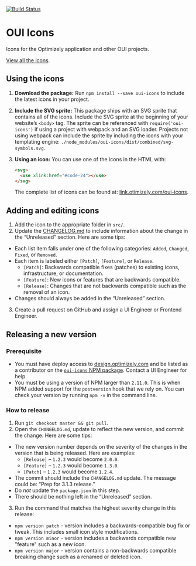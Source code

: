 [![Build Status](https://travis-ci.org/optimizely/oui-icons.svg?branch=master)](https://travis-ci.org/optimizely/oui-icons)

# OUI Icons

Icons for the Optimizely application and other OUI projects.

[View all the icons](http://link.optimizely.com/oui-icons).

## Using the icons

1. **Download the package:** Run `npm install --save oui-icons` to include the latest icons in your project.
2. **Include the SVG sprite:** This package ships with an SVG sprite that contains all of the icons. Include the SVG sprite at the beginning of your website’s `<body>` tag. The sprite can be referenced with `require('oui-icons')` if using a project with webpack and an SVG loader. Projects not using webpack can include the sprite by including the icons with your templating engine: `./node_modules/oui-icons/dist/combined/svg-symbols.svg`.
3. **Using an icon:** You can use one of the icons in the HTML with:

    ```html
    <svg>
      <use xlink:href="#code-24"></use>
    </svg>
    ```

    The complete list of icons can be found at: [link.otimizely.com/oui-icons](http://link.optimizely.com/oui-icons).

## Adding and editing icons

1. Add the icon to the appropriate folder in `src/`.
2. Update the [CHANGELOG.md](https://github.com/optimizely/oui-icons/blob/master/CHANGELOG.md) to include information about the change in the “Unreleased” section. Here are some tips:
  - Each list item falls under one of the following categories: `Added`, `Changed`, `Fixed`, or `Removed`.
  - Each item is labeled either `[Patch]`, `[Feature]`, or `Release`.
    - `[Patch]`: Backwards compatible fixes (patches) to existing icons, infrastructure, or documentation.
    - `[Feature]`: New icons or features that are backwards compatible.
    - `[Release]`: Changes that are not backwards compatible such as the removal of an icon.
  - Changes should always be added in the “Unreleased” section.
3. Create a pull request on GitHub and assign a UI Engineer or Frontend Engineer.

## Releasing a new version

### Prerequisite
* You must have deploy access to [design.optimizely.com](http://design.optimizely.com/) and be listed as a contributor on the [`oui-icons` NPM package](https://www.npmjs.com/package/oui-icons). Contact a UI Engineer for help.
* You must be using a version of NPM larger than `2.11.0`. This is when NPM added support for the `postversion` hook that we rely on. You can check your version by running `npm -v` in the command line.

### How to release

1. Run `git checkout master && git pull`.
2. Open the `CHANGELOG.md`, update to reflect the new version, and commit the change. Here are some tips:
  * The new version number depends on the severity of the changes in the version that is being released. Here are examples:
    * `[Release]` – `1.2.3` would become `2.0.0`.
    * `[Feature]` – `1.2.3` would become `1.3.0`.
    * `[Patch]` – `1.2.3` would become `1.2.4`.
  * The commit should include the `CHANGELOG.md` update. The message could be: “Prep for 3.1.3 release.”
  * Do _not_ update the `package.json` in this step.
  * There should be nothing left in the “Unreleased” section.
3. Run the command that matches the highest severity change in this release:
  * `npm version patch` - version includes a backwards-compatible bug fix or tweak. This includes small icon style modifications.
  * `npm version minor` - version includes a backwards compatible new "feature" such as a new icon.
  * `npm version major` - version contains a non-backwards compatible breaking change such as a renamed or deleted icon.
